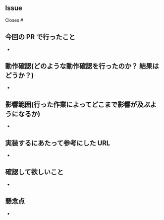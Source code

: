 ## Issue

Closes #


## 今回の PR で行ったこと

- 

## 動作確認(どのような動作確認を行ったのか？ 結果はどうか？)

- 

## 影響範囲(行った作業によってどこまで影響が及ぶようになるか)

- 

## 実装するにあたって参考にした URL

- 

## 確認して欲しいこと

- 

## 懸念点

- 



